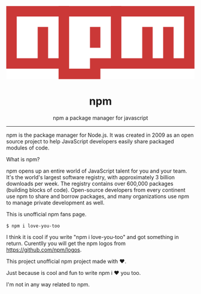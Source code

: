 <p align="center"><img src="logos/npm/npm.png" /></p>

<h1 align="center"> npm </h1>

<p align="center"> npm a package manager for javascript </p>

<hr/>

<p> npm is the package manager for Node.js. It was created in 2009 as an open source project to help JavaScript developers easily share packaged modules of code. </p>

What is npm?

npm opens up an entire world of JavaScript talent for you and your team. It's the world's largest software registry, with approximately 3 billion downloads per week. The registry contains over 600,000 packages (building blocks of code). Open-source developers from every continent use npm to share and borrow packages, and many organizations use npm to manage private development as well.

This is unofficial npm fans page.

```shell
$ npm i love-you-too
```

I think it is cool if you write "npm i love-you-too" and got something in return. Curentlly you will get the npm logos from https://github.com/npm/logos.

This project unofficial npm project made with ♥.

Just because is cool and fun to write npm i ♥ you too. 

I'm not in any way related to npm.
